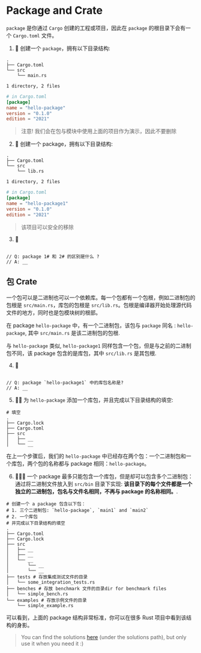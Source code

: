 # Package and Crate

`package` 是你通过 `Cargo` 创建的工程或项目，因此在 `package` 的根目录下会有一个 `Cargo.toml` 文件。

1. 🌟 创建一个 `package`，拥有以下目录结构:

```shell
.
├── Cargo.toml
└── src
    └── main.rs

1 directory, 2 files
```

```toml
# in Cargo.toml
[package]
name = "hello-package"
version = "0.1.0"
edition = "2021"
```

> 注意! 我们会在包与模块中使用上面的项目作为演示，因此不要删除

2. 🌟 创建一个 package，拥有以下目录结构:

```shell
.
├── Cargo.toml
└── src
    └── lib.rs

1 directory, 2 files
```

```toml
# in Cargo.toml
[package]
name = "hello-package1"
version = "0.1.0"
edition = "2021"
```

> 该项目可以安全的移除

3. 🌟

```rust,editable/* 使用你的答案填空 */

// Q: package 1# 和 2# 的区别是什么 ?
// A: __
```

## 包 Crate

一个包可以是二进制也可以一个依赖库。每一个包都有一个包根，例如二进制包的包根是 `src/main.rs`，库包的包根是 `src/lib.rs`。包根是编译器开始处理源代码文件的地方，同时也是包模块树的根部。

在 package `hello-package` 中，有一个二进制包，该包与 `package` 同名 : `hello-package`, 其中 `src/main.rs` 是该二进制包的包根.

与 `hello-package` 类似, `hello-package1` 同样包含一个包，但是与之前的二进制包不同，该 package 包含的是库包，其中 `src/lib.rs` 是其包根.

4. 🌟

```rust,editable/* 填空 */

// Q: package `hello-package1` 中的库包名称是?
// A: __
```

5. 🌟🌟 为 `hello-package` 添加一个库包，并且完成以下目录结构的填空:

```shell,editable
# 填空
.
├── Cargo.lock
├── Cargo.toml
├── src
│   ├── __
│   └── __
```

在上一个步骤后，我们的 `hello-package` 中已经存在两个包：一个二进制包和一个库包，两个包的名称都与 package 相同：`hello-package`。

6. 🌟🌟🌟 一个 package 最多只能包含一个库包，但是却可以包含多个二进制包：通过将二进制文件放入到 `src/bin` 目录下实现: **该目录下的每个文件都是一个独立的二进制包，包名与文件名相同，不再与 package 的名称相同。**.

```shell,editable
# 创建一个 a package 包含以下包：
# 1. 三个二进制包: `hello-package`, `main1` and `main2`
# 2. 一个库包
# 并完成以下目录结构的填空
.
├── Cargo.toml
├── Cargo.lock
├── src
│   ├── __
│   ├── __
│   └── __
│       └── __
│       └── __
├── tests # 存放集成测试文件的目录
│   └── some_integration_tests.rs
├── benches # 存放 benchmark 文件的目录dir for benchmark files
│   └── simple_bench.rs
└── examples # 存放示例文件的目录
    └── simple_example.rs
```

可以看到，上面的 package 结构非常标准，你可以在很多 Rust 项目中看到该结构的身影。

> You can find the solutions [here](https://github.com/sunface/rust-by-practice/blob/master/solutions/crate-module/crate.md) (under the solutions path), but only use it when you need it :)
